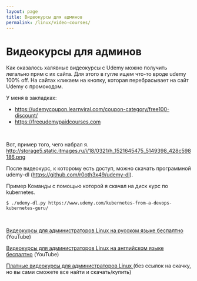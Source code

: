 ```yaml
---
layout: page
title: Видеокурсы для админов
permalink: /linux/video-courses/
---
```


# Видеокурсы для админов

Как оказалось халявные видеокурсы с Udemy можно получить легально прям с их сайта. Для этого в гугле ищем что-то вроде udemy 100% off. На сайтах кликаем на кнопку, которая перебрасывает на сайт Udemy c промокодом.

У меня в закладках:

- https://udemycoupon.learnviral.com/coupon-category/free100-discount/
- https://freeudemypaidcourses.com

<br/>

Вот, пример того, чего набрал я.   
http://storage5.static.itmages.ru/i/18/0321/h_1521645475_5149398_428c598186.png

После видеокурс, к которому есть доступ, можно скачать программной udemy-dl (https://github.com/r0oth3x49/udemy-dl).

Пример Команды с помощью которой я скачал на диск курс по kubernetes.

    $ ./udemy-dl.py https://www.udemy.com/kubernetes-from-a-devops-kubernetes-guru/


<br/>

[Видеокурсы для администраторов Linux на русском языке беспалтно ](/linux/video-courses/youtube/rus/) (YouTube)

[Видеокурсы для администраторов Linux на английском языке беспалтно](/linux/video-courses/youtube/eng/) (YouTube)


[Платные видеокурсы для администраторов Linux ](/linux/video-kursy/video-courses-for-linux-admins/) (без ссылок на скачку, но вы сами сможете все найти и скачать/купить)  
